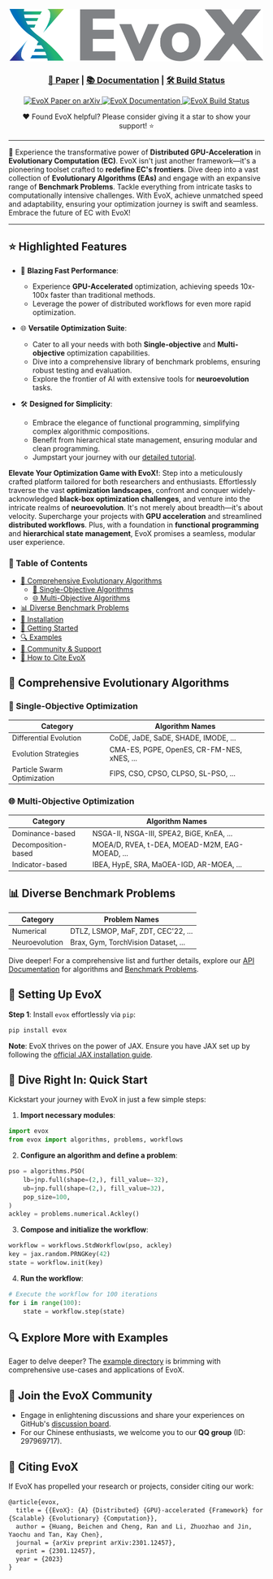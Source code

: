 <p align="center">
  <img src="https://raw.githubusercontent.com/EMI-Group/evox/main/docs/source/_static/evox_logo_with_title.svg" width="500px" alt="EvoX Logo"/>
</p>

<h3 align="center">
  <a href="https://arxiv.org/abs/2301.12457">📄 Paper</a> |
  <a href="https://evox.readthedocs.io/">📚 Documentation</a> |
  <a href="https://github.com/EMI-Group/evox/actions/workflows/python-package.yml">🛠️ Build Status</a>
</h3>

<p align="center">
  <a href="https://arxiv.org/abs/2301.12457">
    <img src="https://img.shields.io/badge/paper-arxiv-red?style=for-the-badge" alt="EvoX Paper on arXiv">
  </a>

  <a href="https://evox.readthedocs.io/">
    <img src="https://img.shields.io/badge/docs-readthedocs-blue?style=for-the-badge" alt="EvoX Documentation">
  </a>
  
  <a href="https://github.com/EMI-Group/evox/actions/workflows/python-package.yml">
    <img src="https://img.shields.io/github/actions/workflow/status/EMI-Group/evox/python-package.yml?style=for-the-badge" alt="EvoX Build Status">
  </a>
</p>

<p align="center">
  ❤️ Found EvoX helpful? Please consider giving it a star to show your support! ⭐
</p>

---

🌟 Experience the transformative power of **Distributed GPU-Acceleration** in **Evolutionary Computation (EC)**. EvoX isn't just another framework—it's a pioneering toolset crafted to **redefine EC's frontiers**. Dive deep into a vast collection of **Evolutionary Algorithms (EAs)** and engage with an expansive range of **Benchmark Problems**. Tackle everything from intricate tasks to computationally intensive challenges. With EvoX, achieve unmatched speed and adaptability, ensuring your optimization journey is swift and seamless. Embrace the future of EC with EvoX!

---

## ⭐️ Highlighted Features

- 🚀 **Blazing Fast Performance**:
  - Experience **GPU-Accelerated** optimization, achieving speeds 10x-100x faster than traditional methods.
  - Leverage the power of distributed workflows for even more rapid optimization.
  
- 🌐 **Versatile Optimization Suite**:
  - Cater to all your needs with both **Single-objective** and **Multi-objective** optimization capabilities.
  - Dive into a comprehensive library of benchmark problems, ensuring robust testing and evaluation.
  - Explore the frontier of AI with extensive tools for **neuroevolution** tasks.
  
- 🛠️ **Designed for Simplicity**:
  - Embrace the elegance of functional programming, simplifying complex algorithmic compositions.
  - Benefit from hierarchical state management, ensuring modular and clean programming.
  - Jumpstart your journey with our [detailed tutorial](https://evox.readthedocs.io/en/latest/guide/index.html).

**Elevate Your Optimization Game with EvoX!**: Step into a meticulously crafted platform tailored for both researchers and enthusiasts. Effortlessly traverse the vast **optimization landscapes**, confront and conquer widely-acknowledged **black-box optimization challenges**, and venture into the intricate realms of **neuroevolution**. It's not merely about breadth—it's about velocity. Supercharge your projects with **GPU acceleration** and streamlined **distributed workflows**. Plus, with a foundation in **functional programming** and **hierarchical state management**, EvoX promises a seamless, modular user experience.

### 📑 Table of Contents

- [🧬 Comprehensive Evolutionary Algorithms](#-comprehensive-evolutionary-algorithms)
    - [🎯 Single-Objective Algorithms](#-single-objective-algorithms)
    - [🌐 Multi-Objective Algorithms](#-multi-objective-algorithms)
- [📊 Diverse Benchmark Problems](#-diverse-benchmark-problems)
- [🔧 Installation](#-setting-up-evox)
- [🚀 Getting Started](#-dive-right-in-quick-start)
- [🔍 Examples](#-explore-more-with-examples)
- [🤝 Community & Support](#-join-the-evox-community)
- [📝 How to Cite EvoX](#-citing-evox)
  
## 🧬 Comprehensive Evolutionary Algorithms

### 🎯 Single-Objective Optimization

| Category                    | Algorithm Names                             |
| --------------------------- | ------------------------------------------ |
| Differential Evolution      | CoDE, JaDE, SaDE, SHADE, IMODE, ...        |
| Evolution Strategies        | CMA-ES, PGPE, OpenES, CR-FM-NES, xNES, ... |
| Particle Swarm Optimization | FIPS, CSO, CPSO, CLPSO, SL-PSO, ...        |

### 🌐 Multi-Objective Optimization

| Category           | Algorithm Names                                 |
| ------------------ | ---------------------------------------------- |
| Dominance-based    | NSGA-II, NSGA-III, SPEA2, BiGE, KnEA, ...      |
| Decomposition-based| MOEA/D, RVEA, t-DEA, MOEAD-M2M, EAG-MOEAD, ... |
| Indicator-based    | IBEA, HypE, SRA, MaOEA-IGD, AR-MOEA, ...       |

## 📊 Diverse Benchmark Problems

| Category      | Problem Names                           |
| ------------- | --------------------------------------- |
| Numerical     | DTLZ, LSMOP, MaF, ZDT, CEC'22,  ...    |
| Neuroevolution| Brax, Gym, TorchVision Dataset, ...    |

Dive deeper! For a comprehensive list and further details, explore our [API Documentation](https://evox.readthedocs.io/en/latest/api/algorithms/index.html) for algorithms and [Benchmark Problems](https://evox.readthedocs.io/en/latest/api/problems/index.html).

## 🔧 Setting Up EvoX

**Step 1**: Install `evox` effortlessly via `pip`:
```bash
pip install evox
```
**Note**: EvoX thrives on the power of JAX. Ensure you have JAX set up by following the [official JAX installation guide](https://github.com/google/jax?tab=readme-ov-file#installation).

## 🚀 Dive Right In: Quick Start

Kickstart your journey with EvoX in just a few simple steps:
1. **Import necessary modules**:
```python
import evox
from evox import algorithms, problems, workflows
```
2. **Configure an algorithm and define a problem**:
```python
pso = algorithms.PSO(
    lb=jnp.full(shape=(2,), fill_value=-32),
    ub=jnp.full(shape=(2,), fill_value=32),
    pop_size=100,
)
ackley = problems.numerical.Ackley()
```
3. **Compose and initialize the workflow**:
```python
workflow = workflows.StdWorkflow(pso, ackley)
key = jax.random.PRNGKey(42)
state = workflow.init(key)
```
4. **Run the workflow**:
```python
# Execute the workflow for 100 iterations
for i in range(100):
    state = workflow.step(state)
```

## 🔍 Explore More with Examples

Eager to delve deeper? The [example directory](https://github.com/EMI-Group/evox/tree/main/examples) is brimming with comprehensive use-cases and applications of EvoX.

## 🤝 Join the EvoX Community

- Engage in enlightening discussions and share your experiences on GitHub's [discussion board](https://github.com/EMI-Group/evox/discussions).
- For our Chinese enthusiasts, we welcome you to our **QQ group** (ID: 297969717).

## 📝 Citing EvoX

If EvoX has propelled your research or projects, consider citing our work:
```
@article{evox,
  title = {{EvoX}: {A} {Distributed} {GPU}-accelerated {Framework} for {Scalable} {Evolutionary} {Computation}},
  author = {Huang, Beichen and Cheng, Ran and Li, Zhuozhao and Jin, Yaochu and Tan, Kay Chen},
  journal = {arXiv preprint arXiv:2301.12457},
  eprint = {2301.12457},
  year = {2023}
}
```

